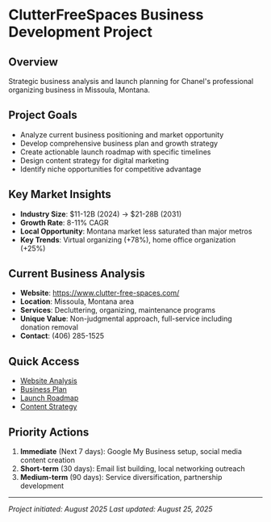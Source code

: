 # ClutterFreeSpaces Business Development Project

## Overview
Strategic business analysis and launch planning for Chanel's professional organizing business in Missoula, Montana.

## Project Goals
- Analyze current business positioning and market opportunity
- Develop comprehensive business plan and growth strategy
- Create actionable launch roadmap with specific timelines
- Design content strategy for digital marketing
- Identify niche opportunities for competitive advantage

## Key Market Insights
- **Industry Size**: $11-12B (2024) → $21-28B (2031)
- **Growth Rate**: 8-11% CAGR
- **Local Opportunity**: Montana market less saturated than major metros
- **Key Trends**: Virtual organizing (+78%), home office organization (+25%)

## Current Business Analysis
- **Website**: https://www.clutter-free-spaces.com/
- **Location**: Missoula, Montana area
- **Services**: Decluttering, organizing, maintenance programs
- **Unique Value**: Non-judgmental approach, full-service including donation removal
- **Contact**: (406) 285-1525

## Quick Access
- [Website Analysis](01-analysis/website-analysis.md)
- [Business Plan](02-business-plan/executive-summary.md)
- [Launch Roadmap](03-launch-roadmap/30-day-plan.md)
- [Content Strategy](04-content-strategy/content-calendar.md)

## Priority Actions
1. **Immediate** (Next 7 days): Google My Business setup, social media content creation
2. **Short-term** (30 days): Email list building, local networking outreach
3. **Medium-term** (90 days): Service diversification, partnership development

---
*Project initiated: August 2025*
*Last updated: August 25, 2025*
